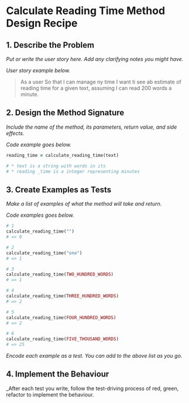 # Calculate Reading Time Method Design Recipe


## 1. Describe the Problem

_Put or write the user story here. Add any clarifying notes you might have._

_User story example below._
> As a user
> So that I can manage ny time
> I want ti see ab estimate of reading time for a given text, assuming I can read
> 200 words a minute.


## 2. Design the Method Signature

_Include the name of the method, its parameters, return value, and side effects._

_Code example goes below._
```ruby
reading_time = calculate_reading_time(text)

# * text is a string with words in its
# * reading _time is a integer representing minutes
```


## 3. Create Examples as Tests

_Make a list of examples of what the method will take and return._

_Code examples goes below._
```ruby
# 1
calculate_reading_time("")
# => 0

# 2
calculate_reading_time("one")
# => 1

# 3
calculate_reading_time(TWO_HUNDRED_WORDS)
# => 1

# 4
calculate_reading_time(THREE_HUNDRED_WORDS)
# => 2

# 5
calculate_reading_time(FOUR_HUNDRED_WORDS)
# => 2

# 6
calculate_reading_time(FIVE_THOUSAND_WORDS)
# => 25
```

_Encode each example as a test. You can add to the above list as you go._



## 4. Implement the Behaviour

_After each test you write, follow the test-driving process of red, green, refactor to implement the behaviour.
